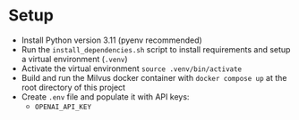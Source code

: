 # Setup
- Install Python version 3.11 (pyenv recommended)
- Run the `install_dependencies.sh` script to install requirements and setup a virtual environment (`.venv`)
- Activate the virtual environment `source .venv/bin/activate`
- Build and run the Milvus docker container with `docker compose up` at the root directory of this project
- Create `.env` file and populate it with API keys:
    - `OPENAI_API_KEY`
